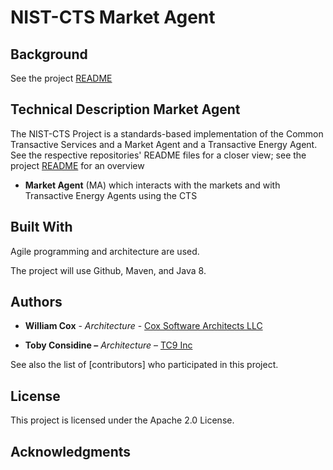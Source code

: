 NIST-CTS Market Agent
========

Background
----------
See the project [README](../../EnergyMashupLab/NIST-CTS-Agents/README.md)


Technical Description Market Agent
---------------------

The NIST-CTS Project is a standards-based implementation of the Common
Transactive Services and a Market Agent and a Transactive Energy Agent. See the
respective repositories' README files for a closer view; see  the project
[README](../../EnergyMashupLab/NIST-CTS-Agents/README.md) for an overview

-   **Market Agent** (MA) which interacts with the markets and with Transactive
    Energy Agents using the CTS


Built With
----------

Agile programming and architecture are used.

The project will use Github, Maven, and Java 8.

Authors
-------

-   **William Cox** - *Architecture* - [Cox Software Architects
    LLC](http://coxsoftwarearchitects.com/)

-   **Toby Considine –** *Architecture* – [TC9 Inc](http://www.tc9.com/)

See also the list of [contributors] who participated in this project.

License
-------

This project is licensed under the Apache 2.0 License.

Acknowledgments
---------------
